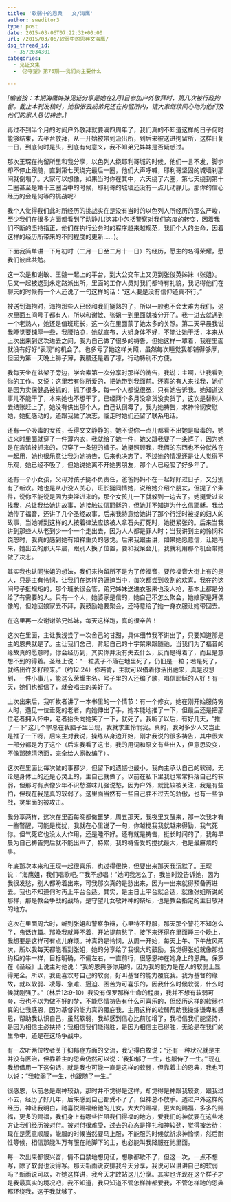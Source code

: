 ```yaml
---
title: '软弱中的恩典   文/海鹰'
author: sweditor3
type: post
date: 2015-03-06T07:22:32+00:00
url: /2015/03/06/软弱中的恩典文海鹰/
dsq_thread_id:
  - 3572034301
categories:
  - 见证文集
  - 《@守望》第76期——我们向主要什么

---
```

_[编者按：本期海鹰姊妹见证分享是她在2月1日参加户外敬拜时，第八次被行政拘留。截止本刊发稿时，她和张云成弟兄还在拘留所内，请大家继续同心地为他们及他们的家人恳切祷告。]_

再过不到半个月的时间户外敬拜就要满四周年了，我们真的不知道这样的日子何时能够结束，去平台敬拜，从一开始被带到派出所，到后来被送进拘留所，这样日复一日，到底何时是头，到底有何意义，我不知弟兄姊妹是否疑惑过。

那次王琛在拘留所里和我分享，以色列人绕耶利哥城的时候，他们一言不发，脚步却不停止跟随，直到第七天绕完最后一圈，他们大声呼喊，耶利哥坚固的城墙刹那间就倒塌了。大家可以想像，如果当时你在其中，六天绕了六圈，第七天绕到第十二圈甚至是第十三圈当中的时候，耶利哥的城墙还没有一点儿动静儿，那你的信心经历的会是何等的挑战呢?

我个人觉得我们此时所经历的挑战实在是没有当时的以色列人所经历的那么严峻，至少我们在很多方面都看到了动静儿(这其中包括警察对我们态度的转变，因着我们不断的坚持指正，他们在执行公务时的程序越来越规范，我们个人的生命，因着这样的经历所带来的不同程度的更新……)。

下面我简单讲一下月初时（二月一日至二月十一日）的经历，愿主的名得荣耀，愿我们彼此共勉。

这一次是和谢敏、王魏一起上的平台，到大公交车上又见到张俊英姊妹（张姐）。后又一起被送到永定路派出所，里面的工作人员对我们都特有礼貌，我记得他们在聊天的时候有一个人还说了一句这样的话：“这人要是没有信仰还真不行。”

被送到海拘时，海拘那些人已经和我们挺熟的了，所以一般也不会太难为我们，这次里面五间号子都有人，所以和谢敏、张姐一到里面就被分开了。我一进去就遇到一个老熟人，她还是值班班长，这一次在里面蒙了她太多的关照。第二天早晨我说我睡觉要铺厚一些，我腰怕凉，她就宣布，大姐身体不好，不能让她干活，本来从上次出来到这次进去之间，我为自己做了很多的祷告，但她这样一罩着，我在里面就没有好好“表现”的机会了。也多亏了她这样关照，虽然每次睡觉我都铺得够厚，但因为第一天晚上褥子薄，我腰还是着了凉，行动特别不方便。

我每天坐在盆架子旁边，学会素第一次分享时那样的祷告，我说：主啊，让我看到你的工作。又说：这里若有你所爱的，把她带到我面前。还真的有人来找我，她们是因为卖保健品被抓的，抓了很多，每一个人都说很冤，只有她告诉我。她知道这事儿不能干了，本来她也不想干了，已经两个多月没拿货没卖货了，这次是替别人去结账赶上了，她没有供出那个人，自己认倒霉了。我为她祷告，求神怜悯安慰她，她挺感动的，还跟我做了决志，临走时她们还留了联系电话。

还有一个吸毒的女孩，长得文文静静的，她不说你一点儿都看不出她是吸毒的，她进来时里面就穿了一件薄内衣，我就给了她一件，她又跟我要了一条裤子，因为她是在宾馆被抓来的，只穿了一条短的裤子。她挺照顾我，我俩的东西也不分就放在一起用，她也很乐意让我为她祷告，后来也决志了。不过她的情况还是让人觉得不乐观，她已经不吸了，但她说她离不开她男朋友，那个人已经吸了好多年了。

还有一个小女孩，父母对孩子挺不负责任，爸爸妈妈不在一起好好过日子，又分别有了新欢。她也是从小没人关心，班长挺同情她，说给她介绍个朋友，但提了个条件，说你不能说是因为卖淫进来的，那个女孩儿一下就躲到一边去了。她挺爱过来找我，总让我给她讲故事，她接触过信耶稣的，但她并不知道为什么信耶稣。我给她传了福音，还讲了几个圣经故事，后来我特意给她讲了那个行淫时被捉的妇人的故事，当她听到这样的人按着律法应该被人拿石头打死时，她挺紧张的。后来当我讲到那些人从老到少一个一个走出去，因为人人都是罪人时；当我讲到主的怜悯和饶恕时，我真的感到她有如释重负的感觉。后来我跟主讲，如果她愿意信，让她再来，她出去的那天早晨，跟别人换了位置，要和我呆会儿，我就利用那个机会带她做了决志。

其实我也认同张姐的想法，我们来拘留所不是为了传福音，要传福音大街上有的是人，只是主有怜悯，让我们在这样的逼迫当中，每次都尝到收割的欢喜。我在的这间号子挺规矩的，那个班长很会管，弟兄姊妹送进衣服来也没人抢，基本上都是分给了有需要的人。只有一个人，她婆家是信的，她自己不怎么聚会，她娘家是拜偶像的，但她回娘家去不拜，我鼓励她要聚会，还特意给了她一身衣服让她带回去。

在这里再一次谢谢弟兄姊妹，每天这样跑，真的很辛苦！

这次在里面，主让我浅尝了一次舍己的甘甜，具体细节我不讲出了，只要知道那是主的恩典就是了。主让我们舍己，背起自己的十字架来跟随祂，当我们为了福音的缘故真的愿意时，你会经历到，其实你并没有失去什么，反而是得着了，而且是意想不到的得着。圣经上说：“一粒麦子不落在地里死了，仍旧是一粒；若是死了，就结出许多籽粒来。”（约12:24）你若肯，主就可以借着你活出祂来，真是没想到，一件小事儿，能这么荣耀主名。号子里的人还编了歌，唱信耶稣的人好！有一天，她们也都信了，就会唱主的美好了。

上次出来后，我听牧者讲了一本书里的一个情节：有一个修女，她在刚开始服侍穷人时，遇见一位垂死的老者，向她伸出了手，她本能地推了一下，但最后还是把那位老者拥入怀中，老者抬头向她笑了一下，就死了。我听了以后，有好几天，“推了一下”这几个字总在我脑子里出现，我就求主怜悯我。真的，我对多少人又岂止是推了一下呀，后来主对我说，操练从身边开始，刚才我说的很多祷告，其中很大一部分都是为了这个（后来我看了这书，我的用词和原文有些出入，但意思没变，不像那碗清汤面，完全给人家改编了）。

这次在里面比每次做的事都少，但留下的遗憾也最小，我向主承认自己的软弱，无论是身体上的还是心灵上的，主自己就做了。以前在私下里我也常常抖落自己的软弱，但那时有点像少年不识愁滋味儿强说愁，因为户外，就比较被关注，我是有些怕，但现在我是真的软弱了。这里面当然有一些自己胜不过去的骄傲，也有一些争战，灵里面的被攻击。

我分享两样，这次在里面每晚都做噩梦，周五那天，我夜里又醒来，那一次我才有一些警醒，可能是搅扰，我就在心里说了一句，你越搅我我就越来得勤，我气死你。但气死它也没太大作用，还是睡不好。还有就是祷告，挺长时间的了，我每早晨为自己祷告完后就不能出声了，特累，我的祷告受的搅扰最大，也是最麻烦的事。

年底那次本来和王琛一起很喜乐，也过得很快，但要出来那天我沉默了。王琛说：“海鹰姐，我们唱歌吧。”“我不想唱！”她问我怎么了，我当时没告诉她，因为我很发愁，别人都盼着出来，可我那次真的是愁出来，因为一出来就得预备再进去。我也不知道何时再上平台合适。其实，是主日上平台就合适，就像张姐所说的那样，那是教会争战的战场，是守望儿女敬拜神的祭坛，也是教会指定的主日敬拜的地方。

这次在里面周六时，听到张姐和警察争辩，心里特不舒服，那天那个警花不知怎么了，鬼话连篇。那晚我就睡不着，开始提前愁了，接下来还得在里面睡三个晚上，我想要是这样可有点儿麻烦。神真的是怜悯，从周一开始，每天上午、下午放风两次，所以我每天都能看到张姐，她的分享给了我很大的鼓励。我觉得张姐就像那拉约柜的牛一样，目标明确，不偏左右，一直前行，很感恩神在她身上的恩典。保罗在《圣经》上说主对他说：“我的恩典够你用的，因为我的能力是在人的软弱上显得完全。所以，我更喜欢夸自己的软弱，好叫基督的能力覆庇我。我为基督的缘故，就以软弱、凌辱、急难、逼迫、困苦为可喜乐的，因我什么时候软弱，什么时候就刚强了。”（林后12:9-10）我没有保罗那样生命的程度，我并不想有软弱可夸，我也不以为做不好的梦，不能尽情祷告有什么可喜乐的，但经历这样的软弱也真的让我感恩，因为基督的能力真的覆庇我，主用这样的软弱帮助我操练谦卑和感恩，帮助我认识自己，虽然软弱，我却感到信心比前加增了，我相信我们能坚持，是因为相信主必扶持；我相信我们能得胜，是因为相信主已得胜，无论是在我们的生命中，还是在这场争战中。

有一次听两位牧者关于抑郁症方面的交流，我记得白牧说：“还有一种状况就是主并没有医治，但靠着主的恩典仍然可以说：‘我抑郁了一生，也服侍了一生。’”现在我想借用一下这句话，就是我也可能一直是这样的软弱，但靠着主的恩典，我也可以说：“我软弱了一生，也跟随了一生。”

很感恩，以前总是跟神较劲，那时并不觉得是这样，却觉得是神跟我较劲，跟我过不去，经历了好几年，后来感到自己都受不了了，但神总不放手。透过户外这样的经历，神让我明白，祂喜悦赐福给祂的儿女，大大的赐福，更大的赐福，多多的赐福，更多的赐福，我们身上有哪些拦阻我们得福的地方，爱我们的神就要在这些地方让我们经历被对付。被对付很难受，过去的心态是挣扎和神较劲，觉得被苦待；现在是愿意顺服，能服的时候当然要马上服，不能服的时候就祈求神怜悯，然后耐性等候，相信那能叫万有服在祂脚下的主，也必能叫我降服在祂里面。

每一次出来都很兴奋，情不自禁地想见证，想歇都歇不了，但这一次，一点不想写，除了软弱也没得写。那天新雨说安排我今天分享，我说可以讲讲自己的软弱吗？新雨说可以，听她这样讲，我今天才敢站这儿分享。其实也许现在这个样子才是我最真实的境况吧，我不知道，我只知道不管怎样神都爱我，不管怎样祂的恩典都环绕我，这于我就够了。